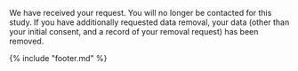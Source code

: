 We have received your request.  You will no longer be contacted for this study.  If you have additionally requested data removal, your data (other than your initial consent, and a record of your removal request) has been removed.

{% include "footer.md" %}
